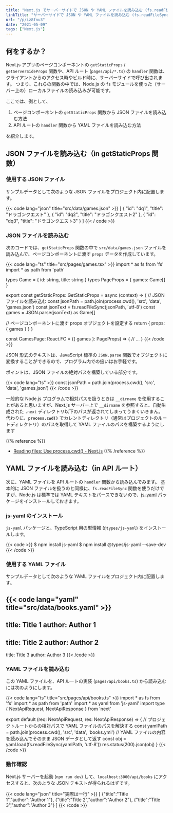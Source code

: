 ```yaml
---
title: "Next.js でサーバーサイドで JSON や YAML ファイルを読み込む (fs.readFileSync)"
linkTitle: "サーバーサイドで JSON や YAML ファイルを読み込む (fs.readFileSync)"
url: "/p/iz8fnu3"
date: "2021-05-09"
tags: ["Next.js"]
---
```


何をするか？
----

Next.js アプリのページコンポーネントの `getStaticProps` / `getServerSideProps` 関数や、API ルート (`pages/api/*.ts`) の `handler` 関数は、クライアントからのアクセス時やビルド時に、サーバーサイドで呼び出されます。
つまり、これらの関数の中では、Node.js の `fs` モジュールを使った（サーバー上の）ローカルファイルの読み込みが可能です。

ここでは、例として、

1. ページコンポーネントの `getStaticProps` 関数から JSON ファイルを読み込む方法
2. API ルートの `handler` 関数から YAML ファイルを読み込む方法

を紹介します。


JSON ファイルを読み込む（in getStaticProps 関数）
----

### 使用する JSON ファイル

サンプルデータとして次のような JSON ファイルをプロジェクト内に配置します。

{{< code lang="json" title="src/data/games.json" >}}
[
  { "id": "dq1", "title": "ドラゴンクエスト" },
  { "id": "dq2", "title": "ドラゴンクエスト2" },
  { "id": "dq3", "title": "ドラゴンクエスト3" }
]
{{< / code >}}

### JSON ファイルを読み込む

次のコードでは、`getStaticProps` 関数の中で `src/data/games.json` ファイルを読み込んで、ページコンポーネントに渡す `props` データを作成しています。

{{< code lang="ts" title="src/pages/games.tsx" >}}
import * as fs from 'fs'
import * as path from 'path'

types Game = { id: string, title: string }
types PageProps = { games: Game[] }

export const getStaticProps: GetStaticProps<PageProps> = async (context) => {
  // JSON ファイルを読み込む
  const jsonPath = path.join(process.cwd(), 'src', 'data', 'games.json')
  const jsonText = fs.readFileSync(jsonPath, 'utf-8')
  const games = JSON.parse(jsonText) as Game[]

  // ページコンポーネントに渡す props オブジェクトを設定する
  return {
    props: { games }
  }
}

const GamesPage: React.FC<PageProps> = ({ games }: PageProps) => {
  // ...
}
{{< /code >}}

JSON 形式のテキストは、JavaScript 標準の `JSON.parse` 関数でオブジェクトに変換することができるので、プログラム内での扱いはお手軽です。

ポイントは、JSON ファイルの絶対パスを構築している部分です。

{{< code lang="ts" >}}
const jsonPath = path.join(process.cwd(), 'src', 'data', 'games.json')
{{< /code >}}

一般的な Node.js プログラムで相対パスを扱うときは `__dirname` を使用することがあると思いますが、Next.js サーバー上で `__dirname` を参照すると、自動生成された `.next` ディレクトリ以下のパスが返されてしまってうまくいきまん。
代わりに、__`process.cwd()`__ でカレントディレクトリ（通常はプロジェクトのルートディレクトリ）のパスを取得して YAML ファイルのパスを構築するようにします

{{% reference %}}
- [Reading files: Use process.cwd() - Next.js](https://nextjs.org/docs/basic-features/data-fetching#reading-files-use-processcwd)
{{% /reference %}}


YAML ファイルを読み込む（in API ルート）
----

次に、YAML ファイルを API ルートの `handler` 関数から読み込んでみます。
基本的に JSON ファイルを扱うのと同様に、`fs.readFileSync` 関数を使うだけですが、Node.js は標準では YAML テキストをパースできないので、[js-yaml](https://github.com/nodeca/js-yaml) パッケージをインストールしておきます。

### js-yaml のインストール

`js-yaml` パッケージと、TypeScript 用の型情報 (`@types/js-yaml`) をインストールします。

{{< code >}}
$ npm install js-yaml
$ npm install @types/js-yaml --save-dev
{{< /code >}}

### 使用する YAML ファイル

サンプルデータとして次のような YAML ファイルをプロジェクト内に配置します。

{{< code lang="yaml" title="src/data/books.yaml" >}}
-
  title: Title 1
  author: Author 1
-
  title: Title 2
  author: Author 2
-
  title: Title 3
  author: Author 3
{{< /code >}}

### YAML ファイルを読み込む

この YAML ファイルを、API ルートの実装 (`pages/api/books.ts`) から読み込むには次のようにします。

{{< code lang="ts" title="src/pages/api/books.ts" >}}
import * as fs from 'fs'
import * as path from 'path'
import * as yaml from 'js-yaml'
import type { NextApiRequest, NextApiResponse } from 'next'

export default (req: NextApiRequest, res: NextApiResponse) => {
  // プロジェクトルートからの相対パスで YAML ファイルのパスを解決する
  const yamlPath = path.join(process.cwd(), 'src', 'data', 'books.yml')
  // YAML ファイルの内容を読み込んでそのまま JSON データとして返す
  const obj = yaml.load(fs.readFileSync(yamlPath, 'utf-8'))
  res.status(200).json(obj)
}
{{< /code >}}

### 動作確認

Next.js サーバーを起動 (`npm run dev`) して、`localhost:3000/api/books` にアクセスすると、次のような JSON テキストが得られるはずです。

{{< code lang="json" title="実際は一行" >}}
[
  {"title":"Title 1","author":"Author 1"},
  {"title":"Title 2","author":"Author 2"},
  {"title":"Title 3","author":"Author 3"}
]
{{< /code >}}

